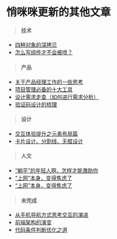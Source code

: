 # 悄咪咪更新的其他文章

> #### 技术

- [四种对象的深拷贝](/pages/others/deep-clone.md)
- [怎么写组件才不会被喷？](/articles/minds/how-to-write-good-component.md)

> #### 产品

- [关于产品经理工作的一些思考](/articles/trash/how-to-be-pm.md)
- [项目管理必备的十大工具](/articles/trash/ten-tools-of-pm.md)
- [设计需求走查（如何进行需求分析）](/articles/trash/how-to-analysis-demand-value.md)
- [验证码设计的梳理](/articles/trash/verification-code.md)

> #### 设计

- [交互体验提升之元素布局篇](/articles/trash/ux-details-at-ui.md)
- [卡片设计、分割线、无框设计](/articles/trash/gap-design.md)

> #### 人文

- [“躺平”的年轻人啊，怎样才能激励你](/articles/trash/how-to-encourage-youth.md)
- [“上网”本身，变得焦虑了](/articles/trash/why-so-anxiety.md)
- [“上网”本身，变得焦虑了](/articles/trash/choose-insurance.md)

> #### 未完成

- [从手机导航方式思考交互的演进](/articles/trash/think-about-navigation-event.md)
- [前端架构的演变](/articles/topic/evolution-of-front-end-architecture.md)
- [代码条件判断优化之道](/articles/topic/optimization-of-if.md)
